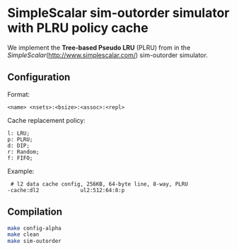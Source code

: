 SimpleScalar sim-outorder simulator with PLRU policy cache
===

We implement the 
**Tree-based Pseudo LRU** (PLRU) from 
in the _SimpleScalar_(http://www.simplescalar.com/) sim-outorder simulator.

## Configuration ##

Format:

```
<name> <nsets>:<bsize>:<assoc>:<repl>
```

Cache replacement policy:
```
l: LRU;
p: PLRU;
d: DIP;
r: Random;
f: FIFO;
```

Example:

```
 # l2 data cache config, 256KB, 64-byte line, 8-way, PLRU
-cache:dl2             ul2:512:64:8:p
```

## Compilation ##

```bash
make config-alpha
make clean
make sim-outorder
```
